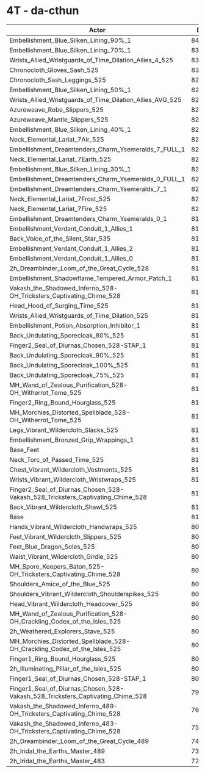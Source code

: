 # 4T - da-cthun
| Actor | DPS | Increase |
|---|:---:|:---:|
|Embellishment_Blue_Silken_Lining_90%_1|841475|3.83%|
|Embellishment_Blue_Silken_Lining_70%_1|835018|3.03%|
|Wrists_Allied_Wristguards_of_Time_Dilation_Allies_4_525|832800|2.76%|
|Chronocloth_Gloves_Sash_525|832318|2.70%|
|Chronocloth_Sash_Leggings_525|829277|2.33%|
|Embellishment_Blue_Silken_Lining_50%_1|828980|2.29%|
|Wrists_Allied_Wristguards_of_Time_Dilation_Allies_AVG_525|828698|2.25%|
|Azureweave_Robe_Slippers_525|827897|2.16%|
|Azureweave_Mantle_Slippers_525|826657|2.00%|
|Embellishment_Blue_Silken_Lining_40%_1|825118|1.81%|
|Neck_Elemental_Lariat_7Air_525|823688|1.64%|
|Embellishment_Dreamtenders_Charm_Ysemeralds_7_FULL_1|822821|1.53%|
|Neck_Elemental_Lariat_7Earth_525|822483|1.49%|
|Embellishment_Blue_Silken_Lining_30%_1|822309|1.47%|
|Embellishment_Dreamtenders_Charm_Ysemeralds_0_FULL_1|822110|1.44%|
|Embellishment_Dreamtenders_Charm_Ysemeralds_7_1|821040|1.31%|
|Neck_Elemental_Lariat_7Frost_525|821012|1.31%|
|Neck_Elemental_Lariat_7Fire_525|820901|1.29%|
|Embellishment_Dreamtenders_Charm_Ysemeralds_0_1|819380|1.10%|
|Embellishment_Verdant_Conduit_1_Allies_1|817419|0.86%|
|Back_Voice_of_the_Silent_Star_535|817265|0.84%|
|Embellishment_Verdant_Conduit_1_Allies_2|817134|0.83%|
|Embellishment_Verdant_Conduit_1_Allies_0|816688|0.77%|
|2h_Dreambinder_Loom_of_the_Great_Cycle_528|816043|0.69%|
|Embellishment_Shadowflame_Tempered_Armor_Patch_1|814741|0.53%|
|Vakash_the_Shadowed_Inferno_528-OH_Tricksters_Captivating_Chime_528|814536|0.51%|
|Head_Hood_of_Surging_Time_525|814149|0.46%|
|Wrists_Allied_Wristguards_of_Time_Dilation_525|813991|0.44%|
|Embellishment_Potion_Absorption_Inhibitor_1|812699|0.28%|
|Back_Undulating_Sporecloak_80%_525|812569|0.26%|
|Finger2_Seal_of_Diurnas_Chosen_528-STAP_1|812545|0.26%|
|Back_Undulating_Sporecloak_90%_525|812514|0.26%|
|Back_Undulating_Sporecloak_100%_525|812491|0.25%|
|Back_Undulating_Sporecloak_75%_525|812468|0.25%|
|MH_Wand_of_Zealous_Purification_528-OH_Witherrot_Tome_525|812404|0.24%|
|Finger2_Ring_Bound_Hourglass_525|812099|0.21%|
|MH_Morchies_Distorted_Spellblade_528-OH_Witherrot_Tome_525|811886|0.18%|
|Legs_Vibrant_Wildercloth_Slacks_525|811208|0.10%|
|Embellishment_Bronzed_Grip_Wrappings_1|811092|0.08%|
|Base_Feet|810982|0.07%|
|Neck_Torc_of_Passed_Time_525|810942|0.06%|
|Chest_Vibrant_Wildercloth_Vestments_525|810720|0.04%|
|Wrists_Vibrant_Wildercloth_Wristwraps_525|810599|0.02%|
|Finger2_Seal_of_Diurnas_Chosen_528-Vakash_528_Tricksters_Captivating_Chime_528|810594|0.02%|
|Back_Vibrant_Wildercloth_Shawl_525|810560|0.02%|
|Base|810430|0.00%|
|Hands_Vibrant_Wildercloth_Handwraps_525|809996|-0.05%|
|Feet_Vibrant_Wildercloth_Slippers_525|809895|-0.07%|
|Feet_Blue_Dragon_Soles_525|809829|-0.07%|
|Waist_Vibrant_Wildercloth_Girdle_525|808766|-0.21%|
|MH_Spore_Keepers_Baton_525-OH_Tricksters_Captivating_Chime_528|808411|-0.25%|
|Shoulders_Amice_of_the_Blue_525|808349|-0.26%|
|Shoulders_Vibrant_Wildercloth_Shoulderspikes_525|808128|-0.28%|
|Head_Vibrant_Wildercloth_Headcover_525|807646|-0.34%|
|MH_Wand_of_Zealous_Purification_528-OH_Crackling_Codex_of_the_Isles_525|807614|-0.35%|
|2h_Weathered_Explorers_Stave_525|806872|-0.44%|
|MH_Morchies_Distorted_Spellblade_528-OH_Crackling_Codex_of_the_Isles_525|806830|-0.44%|
|Finger1_Ring_Bound_Hourglass_525|805065|-0.66%|
|2h_Illuminating_Pillar_of_the_Isles_525|803323|-0.88%|
|Finger1_Seal_of_Diurnas_Chosen_528-STAP_1|800203|-1.26%|
|Finger1_Seal_of_Diurnas_Chosen_528-Vakash_528_Tricksters_Captivating_Chime_528|792288|-2.24%|
|Vakash_the_Shadowed_Inferno_489-OH_Tricksters_Captivating_Chime_528|764768|-5.63%|
|Vakash_the_Shadowed_Inferno_483-OH_Tricksters_Captivating_Chime_528|758228|-6.44%|
|2h_Dreambinder_Loom_of_the_Great_Cycle_489|740642|-8.61%|
|2h_Iridal_the_Earths_Master_489|738543|-8.87%|
|2h_Iridal_the_Earths_Master_483|729447|-9.99%|
